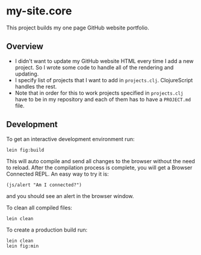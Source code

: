 # my-site.core

This project builds my one page GitHub website portfolio.

## Overview

- I didn't want to update my GitHub website HTML every time I add a new project. So I wrote some code to handle all of the rendering and updating. 
- I specify list of projects that I want to add in `projects.clj`. ClojureScript handles the rest.
- Note that in order for this to work projects specified in `projects.clj` have to be in my repository and each of them has to have a `PROJECT.md` file.

## Development

To get an interactive development environment run:

    lein fig:build

This will auto compile and send all changes to the browser without the
need to reload. After the compilation process is complete, you will
get a Browser Connected REPL. An easy way to try it is:

    (js/alert "Am I connected?")

and you should see an alert in the browser window.

To clean all compiled files:

	lein clean

To create a production build run:

	lein clean
	lein fig:min
